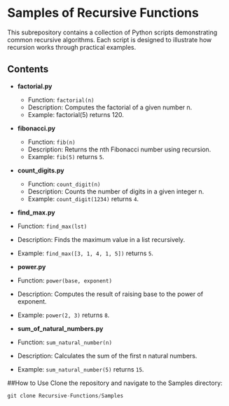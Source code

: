 # Samples of Recursive Functions
This subrepository contains a collection of Python scripts demonstrating common recursive algorithms. Each script is designed to illustrate how recursion works through practical examples.

## Contents
* **factorial.py**
  * Function: `factorial(n)`
  * Description: Computes the factorial of a given number n.
  * Example: factorial(5) returns 120.


* **fibonacci.py**
  * Function: `fib(n)`
  * Description: Returns the nth Fibonacci number using recursion.
  * Example: `fib(5)` returns `5`.

* **count_digits.py**
  * Function: `count_digit(n)`
  * Description: Counts the number of digits in a given integer n.
  * Example: `count_digit(1234)` returns `4`.

* **find_max.py**
 * Function: `find_max(lst)`
 * Description: Finds the maximum value in a list recursively.
 * Example: `find_max([3, 1, 4, 1, 5])` returns `5`.

* **power.py**
 * Function: `power(base, exponent)`
 * Description: Computes the result of raising base to the power of exponent.
 * Example: `power(2, 3)` returns `8`.

* **sum_of_natural_numbers.py**
 * Function: `sum_natural_number(n)`
 * Description: Calculates the sum of the first n natural numbers.
 * Example: `sum_natural_number(5)` returns `15`.

 ##How to Use
Clone the repository and navigate to the Samples directory:
```python
git clone Recursive-Functions/Samples


